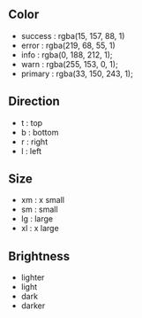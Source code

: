 ## Color

- success : rgba(15, 157, 88, 1)
- error   : rgba(219, 68, 55, 1)
- info    : rgba(0, 188, 212, 1);
- warn    : rgba(255, 153, 0, 1);
- primary : rgba(33, 150, 243, 1);


## Direction

- t : top
- b : bottom
- r : right
- l : left

## Size

- xm : x small
- sm : small
- lg : large
- xl : x large


## Brightness

- lighter
- light
- dark
- darker
